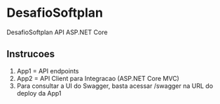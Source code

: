 # DesafioSoftplan
DesafioSoftplan API ASP.NET Core

## Instrucoes

1. App1 = API endpoints
2. App2 = API Client para Integracao (ASP.NET Core MVC)
3. Para consultar a UI do Swagger, basta acessar /swagger na URL do deploy da App1

